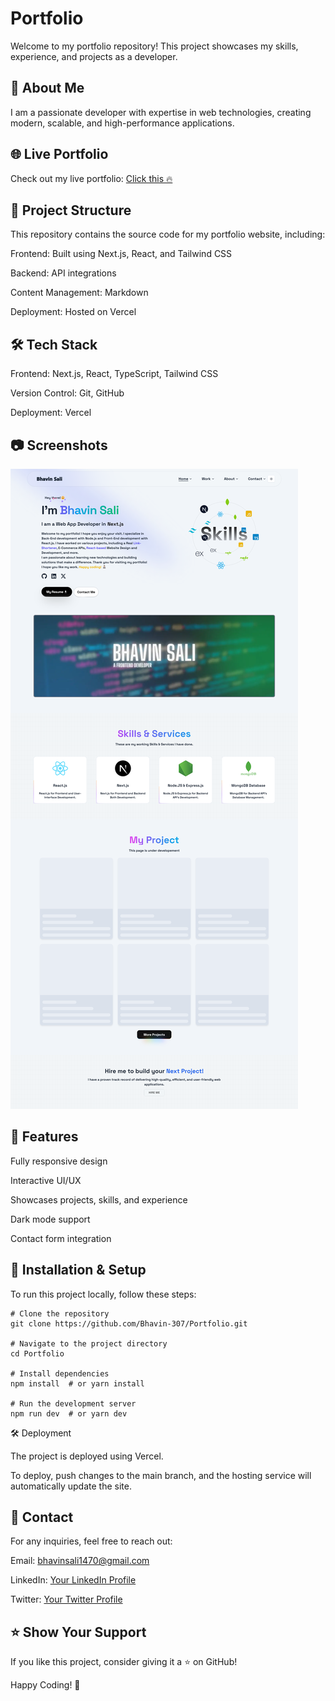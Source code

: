 # Portfolio

Welcome to my portfolio repository! This project showcases my skills, experience, and projects as a developer.

## 🚀 About Me

I am a passionate developer with expertise in web technologies, creating modern, scalable, and high-performance applications.

## 🌐 Live Portfolio

Check out my live portfolio: [Click this 🔥](https://bhavin-portfolio-official.vercel.app/)

## 📁 Project Structure

This repository contains the source code for my portfolio website, including:

Frontend: Built using Next.js, React, and Tailwind CSS 

Backend: API integrations 

Content Management: Markdown

Deployment: Hosted on Vercel

## 🛠️ Tech Stack

Frontend: Next.js, React, TypeScript, Tailwind CSS 

Version Control: Git, GitHub

Deployment: Vercel 

## 📷 Screenshots

![SS](</public/full ss.png>)

## 📌 Features

Fully responsive design

Interactive UI/UX

Showcases projects, skills, and experience

Dark mode support 

Contact form integration 

## 🚀 Installation & Setup

To run this project locally, follow these steps:
```
# Clone the repository
git clone https://github.com/Bhavin-307/Portfolio.git

# Navigate to the project directory
cd Portfolio

# Install dependencies
npm install  # or yarn install

# Run the development server
npm run dev  # or yarn dev
```
🛠️ Deployment

The project is deployed using Vercel.

To deploy, push changes to the main branch, and the hosting service will automatically update the site.

## 👤 Contact

For any inquiries, feel free to reach out:

Email: bhavinsali1470@gmail.com

LinkedIn: [Your LinkedIn Profile](https://www.linkedin.com/in/bhavin-s307/)

Twitter: [Your Twitter Profile](https://x.com/bhavin_sali307)

## ⭐ Show Your Support

If you like this project, consider giving it a ⭐ on GitHub!

Happy Coding! 🚀

